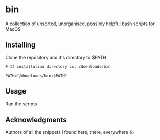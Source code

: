 # bin

A collection of unsorted, unorganised, possibly helpful bash scripts for MacOS

## Installing

Clone the repository and it's directory to $PATH

```
# If installation directory is: /downloads/bin

PATH="/downloads/bin:$PATH"
```

## Usage 

Run the scripts

## Acknowledgments

Authors of all the snippets i found here, there, everywhere 👍
